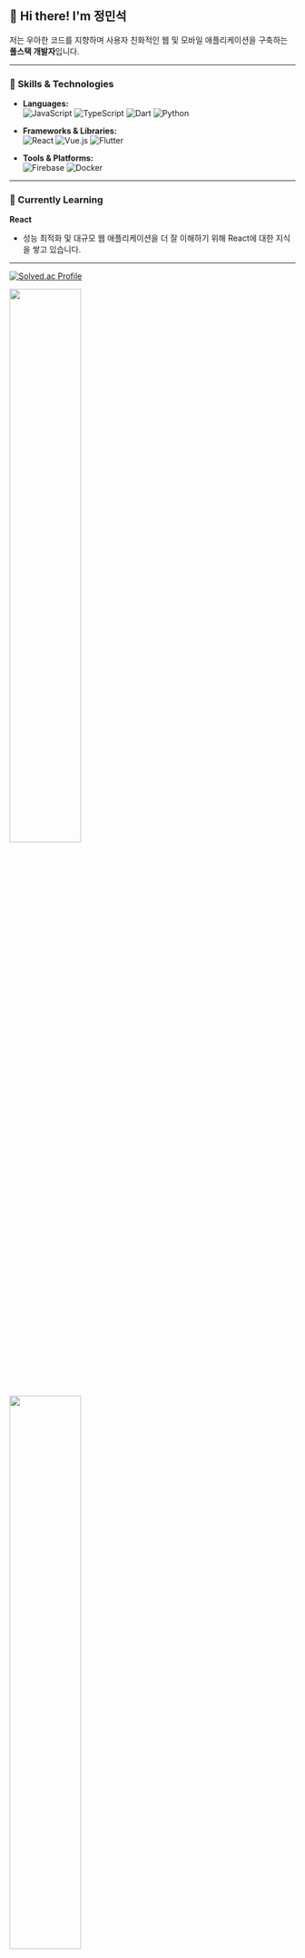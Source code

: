 ## 👋 Hi there! I'm 정민석

저는 우아한 코드를 지향하며 사용자 친화적인 웹 및 모바일 애플리케이션을 구축하는 **풀스택 개발자**입니다.

---

### 🚀 Skills & Technologies

- **Languages:**  
  ![JavaScript](https://img.shields.io/badge/-JavaScript-yellow?logo=javascript&logoColor=white)  ![TypeScript](https://img.shields.io/badge/-TypeScript-blue?logo=typescript&logoColor=white)  ![Dart](https://img.shields.io/badge/-Dart-0175C2?logo=dart&logoColor=white)  ![Python](https://img.shields.io/badge/-Python-blue?logo=python&logoColor=white)

- **Frameworks & Libraries:**  
  ![React](https://img.shields.io/badge/-React-61DAFB?logo=react&logoColor=white)  ![Vue.js](https://img.shields.io/badge/-Vue.js-4FC08D?logo=vue.js&logoColor=white)  ![Flutter](https://img.shields.io/badge/-Flutter-02569B?logo=flutter&logoColor=white)

- **Tools & Platforms:**  
  ![Firebase](https://img.shields.io/badge/-Firebase-FFCA28?logo=firebase&logoColor=white)  ![Docker](https://img.shields.io/badge/-Docker-2496ED?logo=docker&logoColor=white) 

---

### 🌱 Currently Learning

**React** 
- 성능 최적화 및 대규모 웹 애플리케이션을 더 잘 이해하기 위해 React에 대한 지식을 쌓고 있습니다.

---

[![Solved.ac Profile](http://mazassumnida.wtf/api/v2/generate_badge?boj=howyoulikethat)](https://solved.ac/howyoulikethat/)

<a href="https://github.com/anuraghazra/github-readme-stats">
    <img src="https://github-readme-stats.vercel.app/api/top-langs/?username=alstjrwjd99&layout=donut&show_icons=true&theme=material-palenight&hide_border=true&bg_color=20232a&icon_color=58A6FF&text_color=fff&title_color=58A6FF&count_private=true&exclude_repo=Face-Transfer-Application" width="50%" />
</a>    
<a href="https://github.com/anuraghazra/github-readme-stats">
  <img src="https://github-readme-stats.vercel.app/api?username=alstjrwjd99&show_icons=true&theme=material-palenight&hide_border=true&bg_color=20232a&icon_color=58A6FF&text_color=fff&title_color=58A6FF&count_private=true" width="50%" />
</a>
